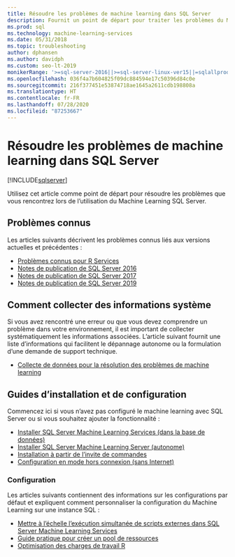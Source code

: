 ```yaml
---
title: Résoudre les problèmes de machine learning dans SQL Server
description: Fournit un point de départ pour traiter les problèmes du Machine Learning SQL.
ms.prod: sql
ms.technology: machine-learning-services
ms.date: 05/31/2018
ms.topic: troubleshooting
author: dphansen
ms.author: davidph
ms.custom: seo-lt-2019
monikerRange: '>=sql-server-2016||>=sql-server-linux-ver15||=sqlallproducts-allversions'
ms.openlocfilehash: 036f4a7b604825f09dc884594e17c50396d84c0e
ms.sourcegitcommit: 216f377451e53874718ae1645a2611cdb198808a
ms.translationtype: HT
ms.contentlocale: fr-FR
ms.lasthandoff: 07/28/2020
ms.locfileid: "87253667"
---
```

# <a name="troubleshoot-machine-learning-in-sql-server"></a>Résoudre les problèmes de machine learning dans SQL Server
[!INCLUDE[sqlserver](../../includes/applies-to-version/sqlserver.md)]

Utilisez cet article comme point de départ pour résoudre les problèmes que vous rencontrez lors de l’utilisation du Machine Learning SQL Server.

## <a name="known-issues"></a>Problèmes connus

Les articles suivants décrivent les problèmes connus liés aux versions actuelles et précédentes :

+ [Problèmes connus pour R Services](known-issues-for-sql-server-machine-learning-services.md)
+ [Notes de publication de SQL Server 2016](../../sql-server/sql-server-2016-release-notes.md)
+ [Notes de publication de SQL Server 2017](../../sql-server/sql-server-2017-release-notes.md)
+ [Notes de publication de SQL Server 2019](../../sql-server/sql-server-version-15-release-notes.md)

## <a name="how-to-gather-system-information"></a>Comment collecter des informations système

Si vous avez rencontré une erreur ou que vous devez comprendre un problème dans votre environnement, il est important de collecter systématiquement les informations associées. L’article suivant fournit une liste d’informations qui facilitent le dépannage autonome ou la formulation d’une demande de support technique.

+ [Collecte de données pour la résolution des problèmes de machine learning](data-collection-ml-troubleshooting-process.md)

## <a name="setup-and-configuration-guides"></a>Guides d’installation et de configuration

Commencez ici si vous n’avez pas configuré le machine learning avec SQL Server ou si vous souhaitez ajouter la fonctionnalité :

+ [Installer SQL Server Machine Learning Services (dans la base de données)](../install/sql-machine-learning-services-windows-install.md)
+ [Installer SQL Server Machine Learning Server (autonome)](../install/sql-machine-learning-standalone-windows-install.md)
+ [Installation à partir de l’invite de commandes](../install/sql-ml-component-commandline-install.md)
+ [Configuration en mode hors connexion (sans Internet)](../install/sql-ml-component-install-without-internet-access.md)

### <a name="configuration"></a>Configuration

Les articles suivants contiennent des informations sur les configurations par défaut et expliquent comment personnaliser la configuration du Machine Learning sur une instance SQL :

+ [Mettre à l’échelle l’exécution simultanée de scripts externes dans SQL Server Machine Learning Services](../administration/scale-concurrent-execution-external-scripts.md)   
+ [Guide pratique pour créer un pool de ressources](../administration/create-external-resource-pool.md)
+ [Optimisation des charges de travail R](../r/operationalizing-your-r-code.md)
